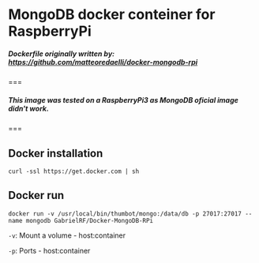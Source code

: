 # MongoDB docker conteiner for RaspberryPi

##### Dockerfile originally written by: https://github.com/matteoredaelli/docker-mongodb-rpi

===

##### This image was tested on a RaspberryPi3 as MongoDB oficial image didn't work.

===

## Docker installation

```
curl -ssl https://get.docker.com | sh
```

## Docker run

```
docker run -v /usr/local/bin/thumbot/mongo:/data/db -p 27017:27017 --name mongodb GabrielRF/Docker-MongoDB-RPi
```

`-v`: Mount a volume - host:container

`-p`: Ports - host:container
